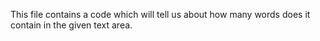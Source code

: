 This file contains a code which will tell us about how many words does it contain in the given text area.
